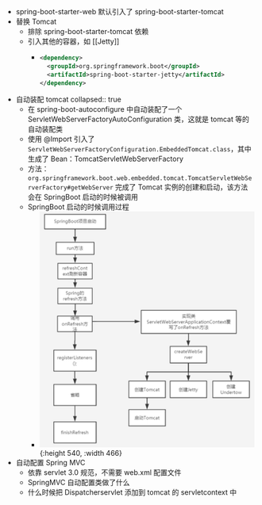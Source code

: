 - spring-boot-starter-web 默认引入了 spring-boot-starter-tomcat
- 替换 Tomcat
	- 排除 spring-boot-starter-tomcat 依赖
	- 引入其他的容器，如 [[Jetty]]
		- ```xml
		  <dependency>
		    <groupId>org.springframework.boot</groupId>
		    <artifactId>spring-boot-starter-jetty</artifactId>
		  </dependency>
		  ```
- 自动装配 tomcat
  collapsed:: true
	- 在 spring-boot-autoconfigure 中自动装配了一个 ServletWebServerFactoryAutoConfiguration 类，这就是 tomcat 等的自动装配类
	- 使用 @Import 引入了 `ServletWebServerFactoryConfiguration.EmbeddedTomcat.class`，其中生成了 Bean：TomcatServletWebServerFactory
	- 方法：`org.springframework.boot.web.embedded.tomcat.TomcatServletWebServerFactory#getWebServer` 完成了 Tomcat 实例的创建和启动，该方法会在 SpringBoot 启动的时候被调用
	- SpringBoot 启动的时候调用过程
		- ![image.png](../assets/image_1638374354205_0.png){:height 540, :width 466}
- 自动配置 Spring MVC
	- 依靠 servlet 3.0 规范，不需要 web.xml 配置文件
	- SpringMVC 自动配置类做了什么
	- 什么时候把 Dispatcherservlet 添加到 tomcat 的 servletcontext 中